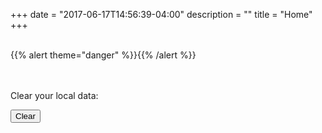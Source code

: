 +++
date = "2017-06-17T14:56:39-04:00"
description = ""
title = "Home"
+++

<br>
{{% alert theme="danger" %}}{{% /alert %}}

<form id='create-pass' hidden=true onsubmit='try{createPass();}catch(e){}return false'>
    <p>
        Welcome, new user!<br>
        First, create a password to encrypt your local data:<br>
    </p><br>
    Password:<br>
    <input type='password' id='pass'>
    Repeat password:<br>
    <input type='password' id='confirm'>
    <input type='submit'>
</form>

<form id='login' hidden=true onsubmit='try{login();}catch(e){}return false'>
    <p>
        Welcome!<br>
        Enter your password to access your local data:<br>
    </p><br>
    Password:<br>
    <input type='password' id='login-pass'>
    <input type='submit'>
</form>

<form id='reset' onsubmit='try{clearData();}catch(e){}return false'>
    <br><br>
    <p>Clear your local data:</p>
    <input type='submit' value='Clear'>
</form>


<script src="../js/index.js" defer></script>